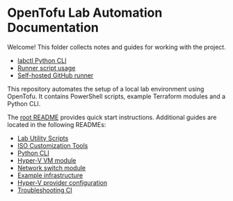 
# OpenTofu Lab Automation Documentation

Welcome! This folder collects notes and guides for working with the project.

- [labctl Python CLI](python-cli.md)
- [Runner script usage](runner.md)
- [Self-hosted GitHub runner](self-hosted-runner.md)



This repository automates the setup of a local lab environment using OpenTofu. It contains PowerShell scripts, example Terraform modules and a Python CLI.

The [root README](../README.md) provides quick start instructions. Additional guides are located in the following READMEs:

- [Lab Utility Scripts](lab_utils.md)
- [ISO Customization Tools](iso_tools.md)
- [Python CLI](../py/README.md)
- [Hyper-V VM module](../opentofu/modules/vm/README.md)
- [Network switch module](../opentofu/modules/network_switch/README.md)
- [Example infrastructure](../opentofu/examples/hyperv/README.md)
- [Hyper-V provider configuration](hyperv-provider.md)
- [Troubleshooting CI](troubleshooting.md)

